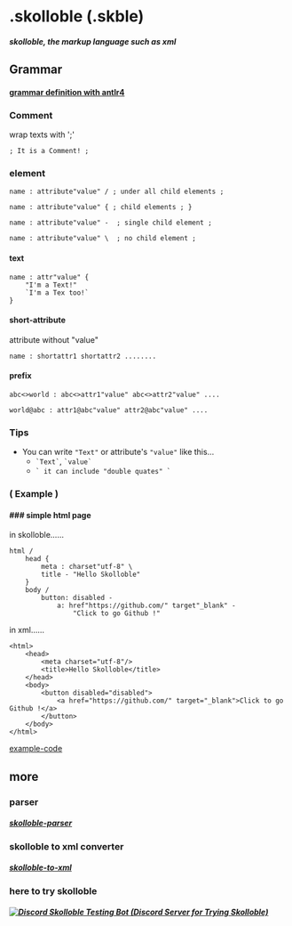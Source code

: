 # .skolloble  (.skble)

#### _skolloble, the markup language such as xml_

## Grammar

#### [grammar definition with antlr4](skolloble-grammar/grammar/src/main/antlr/Skolloble.g4)

### Comment
wrap texts with ';'
```
; It is a Comment! ;
```

### element

```
name : attribute"value" / ; under all child elements ;

name : attribute"value" { ; child elements ; }

name : attribute"value" -  ; single child element ;

name : attribute"value" \  ; no child element ;
```

#### text
```
name : attr"value" {
    "I'm a Text!"
    `I'm a Tex too!`
}
```

#### short-attribute

attribute without "value"

```
name : shortattr1 shortattr2 ........
```

#### prefix
```
abc<>world : abc<>attr1"value" abc<>attr2"value" ....
```
```
world@abc : attr1@abc"value" attr2@abc"value" ....
```

### Tips

+ You can write `"Text"` or attribute's `"value"` like this...
  + ``` `Text` ```, ``` `value` ```
  + ``` ` it can include "double quates" ` ```

### ( Example )

#### ### simple html page

in skolloble......

```
html /
    head {
        meta : charset"utf-8" \
        title - "Hello Skolloble"
    }
    body /
        button: disabled -
            a: href"https://github.com/" target"_blank" -
                "Click to go Github !"
```

in xml......

```
<html>
    <head>
        <meta charset="utf-8"/>    
        <title>Hello Skolloble</title>
    </head>
    <body>
        <button disabled="disabled">
            <a href="https://github.com/" target="_blank">Click to go Github !</a>
        </button>
    </body>
</html>
```

[example-code](skolloble-test)

## more

### parser

##### [skolloble-parser](skolloble-parser)

### skolloble to xml converter

##### [skolloble-to-xml](skolloble-to-xml)

### here to try skolloble

##### [![Discord Skolloble Testing Bot](https://cdn.discordapp.com/avatars/940828335754334209/efc1bfd6dd576e0728fa80c1a1bf38d3.webp?size=128) (Discord Server for Trying Skolloble)](https://discord.gg/yj9YKDyw)

